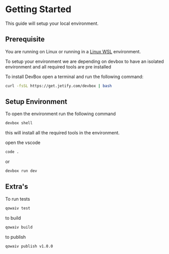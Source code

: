 # Getting Started

This guide will setup your local environment.

## Prerequisite

You are running on Linux or running in a [Linux WSL](https://learn.microsoft.com/windows/wsl/install) environment.

To setup your environment we are depending on devbox to have an isolated environment and all required tools are pre installed

To install DevBox open a terminal and run the following command:

``` bash
curl -fsSL https://get.jetify.com/devbox | bash
```

## Setup Environment

To open the environment run the following command

```bash
devbox shell
```

this will install all the required tools in the environment.

open the vscode

```bash
code .
```

or 

```bash
devbox run dev
```

## Extra's

To run tests

```bash
qowaiv test
```

to build

```bash
qowaiv build
```

to publish

```bash
qowaiv publish v1.0.0
```
